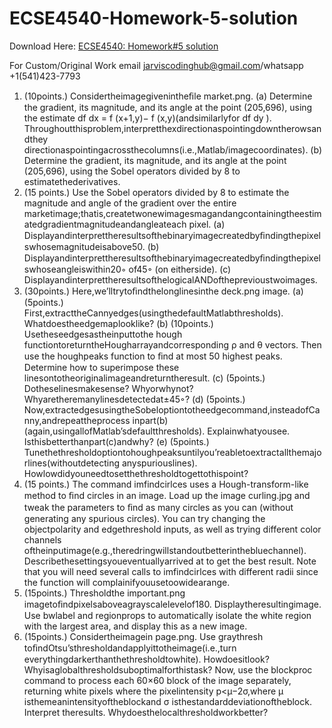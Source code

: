 # ECSE4540-Homework-5-solution

Download Here: [ECSE4540: Homework#5 solution](https://jarviscodinghub.com/assignment/ecse4540-homework5-solution/)

For Custom/Original Work email jarviscodinghub@gmail.com/whatsapp +1(541)423-7793

1. (10points.) Considertheimagegivenintheﬁle market.png. (a) Determine the gradient, its magnitude, and its angle at the point (205,696), using the estimate df dx = f (x+1,y)− f (x,y)(andsimilarlyfor df dy ). Throughoutthisproblem,interpretthexdirectionaspointingdowntherowsandthey directionaspointingacrossthecolumns(i.e.,Matlab/imagecoordinates). (b) Determine the gradient, its magnitude, and its angle at the point (205,696), using the Sobel operators divided by 8 to estimatethederivatives.
2. (15 points.) Use the Sobel operators divided by 8 to estimate the magnitude and angle of the gradient over the entire marketimage;thatis,createtwonewimagesmagandangcontainingtheestimatedgradientmagnitudeandangleateach pixel.
(a) Displayandinterprettheresultsofthebinaryimagecreatedbyﬁndingthepixelswhosemagnitudeisabove50. (b) Displayandinterprettheresultsofthebinaryimagecreatedbyﬁndingthepixelswhoseangleiswithin20◦ of45◦ (on eitherside). (c) DisplayandinterprettheresultsofthelogicalANDoftheprevioustwoimages.
3. (30points.) Here,we’lltrytoﬁndthelonglinesinthe deck.png image.
(a) (5points.) First,extracttheCannyedges(usingthedefaultMatlabthresholds). Whatdoestheedgemaplooklike? (b) (10points.) Usetheseedgesastheinputtothe hough functiontoreturntheHougharrayandcorresponding ρ and θ vectors. Then use the houghpeaks function to ﬁnd at most 50 highest peaks. Determine how to superimpose these linesontotheoriginalimageandreturntheresult. (c) (5points.) Dotheselinesmakesense? Whyorwhynot? Whyaretheremanylinesdetectedat±45◦? (d) (5points.) Now,extractedgesusingtheSobeloptiontotheedgecommand,insteadofCanny,andrepeattheprocess inpart(b)(again,usingallofMatlab’sdefaultthresholds). Explainwhatyousee. Isthisbetterthanpart(c)andwhy? (e) (5points.) Tunethethresholdoptiontohoughpeaksuntilyou’reabletoextractallthemajorlines(withoutdetecting anyspuriouslines). Howlowdidyouneedtosetthethresholdtogettothispoint?
4. (15 points.) The command imfindcirlces uses a Hough-transform-like method to ﬁnd circles in an image. Load up the image curling.jpg and tweak the parameters to ﬁnd as many circles as you can (without generating any spurious circles). You can try changing the objectpolarity and edgethreshold inputs, as well as trying different color channels oftheinputimage(e.g.,theredringwillstandoutbetterinthebluechannel). Describethesettingsyoueventuallyarrived at to get the best result. Note that you will need several calls to imfindcirlces with different radii since the function will complainifyouusetoowidearange.
5. (15points.) Thresholdthe important.png imagetoﬁndpixelsaboveagrayscalelevelof180. Displaytheresultingimage. Use bwlabel and regionprops to automatically isolate the white region with the largest area, and display this as a new image.
6. (15points.) Considertheimagein page.png. Use graythresh toﬁndOtsu’sthresholdandapplyittotheimage(i.e.,turn everythingdarkerthanthethresholdtowhite). Howdoesitlook? Whyisaglobalthresholdsuboptimalforthistask? Now, use the blockproc command to process each 60×60 block of the image separately, returning white pixels where the pixelintensity p<µ−2σ,where µ isthemeanintensityoftheblockand σ isthestandarddeviationoftheblock. Interpret theresults. Whydoesthelocalthresholdworkbetter?
